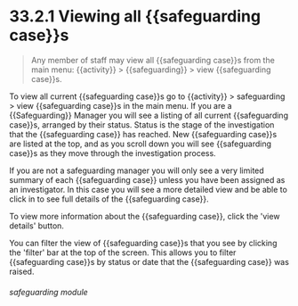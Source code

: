 # 33.2.1 Viewing all {{safeguarding case}}s

> Any member of staff may view all {{safeguarding case}}s from the main menu: {{activity}} > {{safeguarding}} > view
> {{safeguarding case}}s.

To view all current {{safeguarding case}}s go to {{activity}} > safeguarding > view {{safeguarding case}}s in the main menu. If you are a {{Safeguarding}}
Manager you will see a listing of all current {{safeguarding case}}s, arranged by their status. Status is the stage of the
investigation that the {{safeguarding case}} has reached. New {{safeguarding case}}s are listed at the top, and as you scroll down you will see
{{safeguarding case}}s as they move through the investigation process.

If you are not a safeguarding manager you will only see a very limited summary of each {{safeguarding case}} unless you have been
assigned as an investigator. In this case you will see a more detailed view and be able to click in to see full details
of the {{safeguarding case}}. 

To view more information about the {{safeguarding case}}, click the 'view details' button.

You can filter the view of {{safeguarding case}}s that you see by clicking the 'filter' bar at the top of the screen. This allows you
to filter {{safeguarding case}}s by status or date that the {{safeguarding case}} was raised.

###### safeguarding module